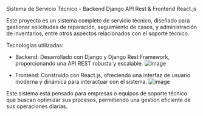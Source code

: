 
Sistema de Servicio Técnico - Backend Django API Rest & Frontend React.js

Este proyecto es un sistema completo de servicio técnico, diseñado para gestionar solicitudes de reparación, seguimiento de casos, y administración de inventarios, entre otros aspectos relacionados con el soporte técnico.

Tecnologías utilizadas:

- Backend: Desarrollado con Django y Django Rest Framework, proporcionando una API REST robusta y escalable.
 ![image](https://github.com/user-attachments/assets/a01747e5-4f3b-4906-9622-522055136afd)


- Frontend: Construido con React.js, ofreciendo una interfaz de usuario moderna y dinámica para interactuar con el sistema.
  ![image](https://github.com/user-attachments/assets/7d70992f-8bfc-46b2-aa96-75add6443494)


Este sistema está pensado para empresas o equipos de soporte técnico que buscan optimizar sus procesos, permitiendo una gestión eficiente de sus operaciones diarias.
